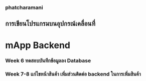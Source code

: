 ### phatcharamani 
## การเขียนโปรแกรมบนอุปกรณ์เคลื่อนที่
# mApp Backend
### Week 6 ทดสอบบันทึกข้อมูลลง Database
### Week 7-8 แก่ไขหน้าสินค้า เพิ่มส่วนติดต่อ backend ในการเพิ่มสินค้า